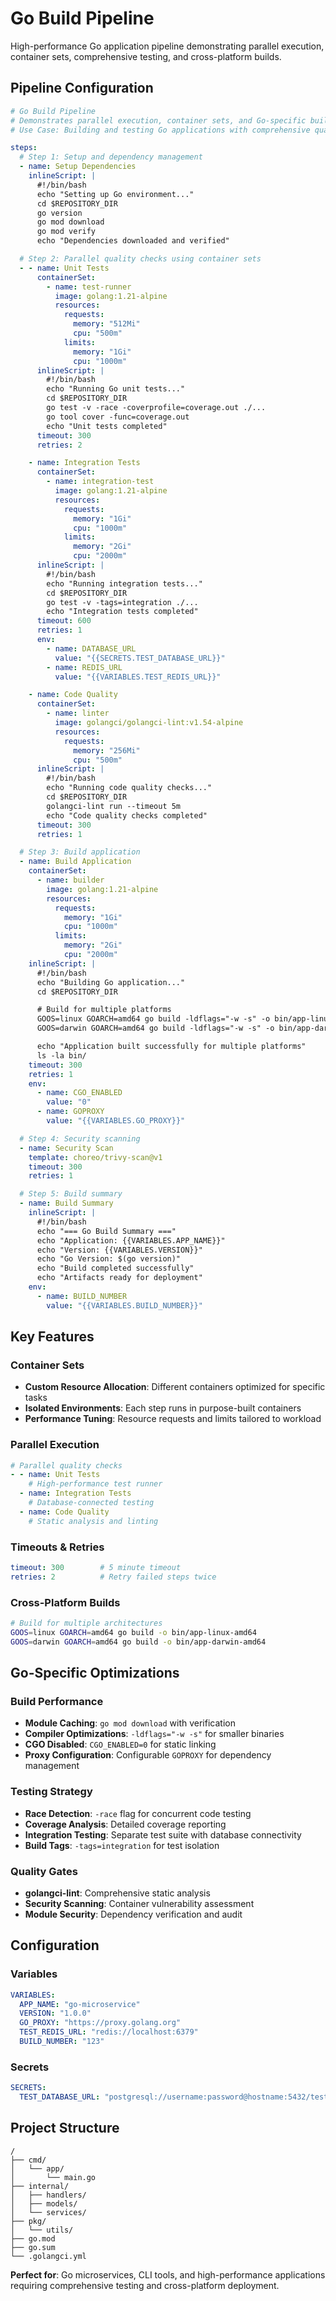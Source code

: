 # Go Build Pipeline

High-performance Go application pipeline demonstrating parallel execution, container sets, comprehensive testing, and cross-platform builds.

## Pipeline Configuration

```yaml
# Go Build Pipeline
# Demonstrates parallel execution, container sets, and Go-specific build patterns
# Use Case: Building and testing Go applications with comprehensive quality checks

steps:
  # Step 1: Setup and dependency management
  - name: Setup Dependencies
    inlineScript: |
      #!/bin/bash
      echo "Setting up Go environment..."
      cd $REPOSITORY_DIR
      go version
      go mod download
      go mod verify
      echo "Dependencies downloaded and verified"

  # Step 2: Parallel quality checks using container sets
  - - name: Unit Tests
      containerSet:
        - name: test-runner
          image: golang:1.21-alpine
          resources:
            requests:
              memory: "512Mi"
              cpu: "500m"
            limits:
              memory: "1Gi"
              cpu: "1000m"
      inlineScript: |
        #!/bin/bash
        echo "Running Go unit tests..."
        cd $REPOSITORY_DIR
        go test -v -race -coverprofile=coverage.out ./...
        go tool cover -func=coverage.out
        echo "Unit tests completed"
      timeout: 300
      retries: 2

    - name: Integration Tests
      containerSet:
        - name: integration-test
          image: golang:1.21-alpine
          resources:
            requests:
              memory: "1Gi"
              cpu: "1000m"
            limits:
              memory: "2Gi"
              cpu: "2000m"
      inlineScript: |
        #!/bin/bash
        echo "Running integration tests..."
        cd $REPOSITORY_DIR
        go test -v -tags=integration ./...
        echo "Integration tests completed"
      timeout: 600
      retries: 1
      env:
        - name: DATABASE_URL
          value: "{{SECRETS.TEST_DATABASE_URL}}"
        - name: REDIS_URL
          value: "{{VARIABLES.TEST_REDIS_URL}}"

    - name: Code Quality
      containerSet:
        - name: linter
          image: golangci/golangci-lint:v1.54-alpine
          resources:
            requests:
              memory: "256Mi"
              cpu: "500m"
      inlineScript: |
        #!/bin/bash
        echo "Running code quality checks..."
        cd $REPOSITORY_DIR
        golangci-lint run --timeout 5m
        echo "Code quality checks completed"
      timeout: 300
      retries: 1

  # Step 3: Build application
  - name: Build Application
    containerSet:
      - name: builder
        image: golang:1.21-alpine
        resources:
          requests:
            memory: "1Gi"
            cpu: "1000m"
          limits:
            memory: "2Gi"
            cpu: "2000m"
    inlineScript: |
      #!/bin/bash
      echo "Building Go application..."
      cd $REPOSITORY_DIR

      # Build for multiple platforms
      GOOS=linux GOARCH=amd64 go build -ldflags="-w -s" -o bin/app-linux-amd64 ./cmd/app
      GOOS=darwin GOARCH=amd64 go build -ldflags="-w -s" -o bin/app-darwin-amd64 ./cmd/app

      echo "Application built successfully for multiple platforms"
      ls -la bin/
    timeout: 300
    retries: 1
    env:
      - name: CGO_ENABLED
        value: "0"
      - name: GOPROXY
        value: "{{VARIABLES.GO_PROXY}}"

  # Step 4: Security scanning
  - name: Security Scan
    template: choreo/trivy-scan@v1
    timeout: 300
    retries: 1

  # Step 5: Build summary
  - name: Build Summary
    inlineScript: |
      #!/bin/bash
      echo "=== Go Build Summary ==="
      echo "Application: {{VARIABLES.APP_NAME}}"
      echo "Version: {{VARIABLES.VERSION}}"
      echo "Go Version: $(go version)"
      echo "Build completed successfully"
      echo "Artifacts ready for deployment"
    env:
      - name: BUILD_NUMBER
        value: "{{VARIABLES.BUILD_NUMBER}}"
```

## Key Features

### **Container Sets**
- **Custom Resource Allocation**: Different containers optimized for specific tasks
- **Isolated Environments**: Each step runs in purpose-built containers
- **Performance Tuning**: Resource requests and limits tailored to workload

### **Parallel Execution**
```yaml
# Parallel quality checks
- - name: Unit Tests
    # High-performance test runner
  - name: Integration Tests
    # Database-connected testing
  - name: Code Quality
    # Static analysis and linting
```

### **Timeouts & Retries**
```yaml
timeout: 300        # 5 minute timeout
retries: 2          # Retry failed steps twice
```

### **Cross-Platform Builds**
```bash
# Build for multiple architectures
GOOS=linux GOARCH=amd64 go build -o bin/app-linux-amd64
GOOS=darwin GOARCH=amd64 go build -o bin/app-darwin-amd64
```

## Go-Specific Optimizations

### **Build Performance**
- **Module Caching**: `go mod download` with verification
- **Compiler Optimizations**: `-ldflags="-w -s"` for smaller binaries
- **CGO Disabled**: `CGO_ENABLED=0` for static linking
- **Proxy Configuration**: Configurable `GOPROXY` for dependency management

### **Testing Strategy**
- **Race Detection**: `-race` flag for concurrent code testing
- **Coverage Analysis**: Detailed coverage reporting
- **Integration Testing**: Separate test suite with database connectivity
- **Build Tags**: `-tags=integration` for test isolation

### **Quality Gates**
- **golangci-lint**: Comprehensive static analysis
- **Security Scanning**: Container vulnerability assessment
- **Module Security**: Dependency verification and audit

## Configuration

### **Variables**
```yaml
VARIABLES:
  APP_NAME: "go-microservice"
  VERSION: "1.0.0"
  GO_PROXY: "https://proxy.golang.org"
  TEST_REDIS_URL: "redis://localhost:6379"
  BUILD_NUMBER: "123"
```

### **Secrets**
```yaml
SECRETS:
  TEST_DATABASE_URL: "postgresql://username:password@hostname:5432/test_database"
```

## Project Structure

```
/
├── cmd/
│   └── app/
│       └── main.go
├── internal/
│   ├── handlers/
│   ├── models/
│   └── services/
├── pkg/
│   └── utils/
├── go.mod
├── go.sum
└── .golangci.yml
```

**Perfect for**: Go microservices, CLI tools, and high-performance applications requiring comprehensive testing and cross-platform deployment.